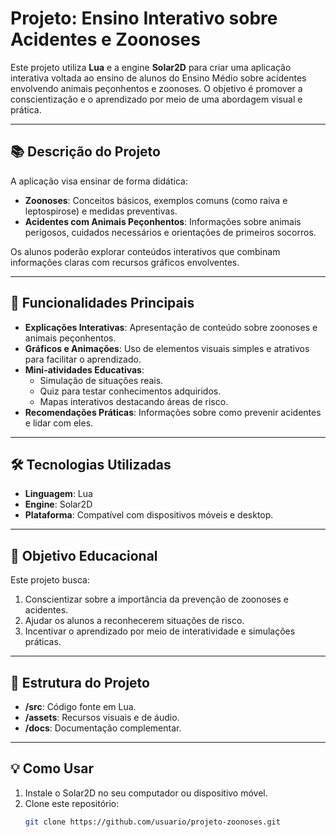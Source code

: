 # Projeto: Ensino Interativo sobre Acidentes e Zoonoses  

Este projeto utiliza **Lua** e a engine **Solar2D** para criar uma aplicação interativa voltada ao ensino de alunos do Ensino Médio sobre acidentes envolvendo animais peçonhentos e zoonoses. O objetivo é promover a conscientização e o aprendizado por meio de uma abordagem visual e prática.

---

## 📚 **Descrição do Projeto**  
A aplicação visa ensinar de forma didática:  
- **Zoonoses**: Conceitos básicos, exemplos comuns (como raiva e leptospirose) e medidas preventivas.  
- **Acidentes com Animais Peçonhentos**: Informações sobre animais perigosos, cuidados necessários e orientações de primeiros socorros.  

Os alunos poderão explorar conteúdos interativos que combinam informações claras com recursos gráficos envolventes.

---

## 🚀 **Funcionalidades Principais**  
- **Explicações Interativas**: Apresentação de conteúdo sobre zoonoses e animais peçonhentos.  
- **Gráficos e Animações**: Uso de elementos visuais simples e atrativos para facilitar o aprendizado.  
- **Mini-atividades Educativas**:  
  - Simulação de situações reais.  
  - Quiz para testar conhecimentos adquiridos.  
  - Mapas interativos destacando áreas de risco.  
- **Recomendações Práticas**: Informações sobre como prevenir acidentes e lidar com eles.  

---

## 🛠️ **Tecnologias Utilizadas**  
- **Linguagem**: Lua  
- **Engine**: Solar2D  
- **Plataforma**: Compatível com dispositivos móveis e desktop.  

---

## 🎯 **Objetivo Educacional**  
Este projeto busca:  
1. Conscientizar sobre a importância da prevenção de zoonoses e acidentes.  
2. Ajudar os alunos a reconhecerem situações de risco.  
3. Incentivar o aprendizado por meio de interatividade e simulações práticas.  

---

## 📂 **Estrutura do Projeto**  
- **/src**: Código fonte em Lua.  
- **/assets**: Recursos visuais e de áudio.  
- **/docs**: Documentação complementar.  

---

## 💡 **Como Usar**  
1. Instale o Solar2D no seu computador ou dispositivo móvel.  
2. Clone este repositório:  
   ```bash
   git clone https://github.com/usuario/projeto-zoonoses.git
